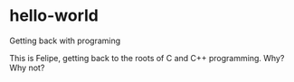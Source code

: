 # hello-world
Getting back with programing

This is Felipe, getting back to the roots of C and C++ programming. Why? Why not?

